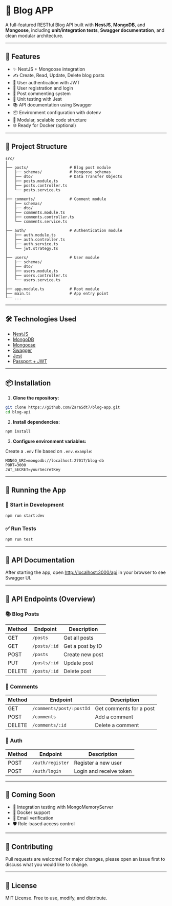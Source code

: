 # 📝 Blog APP

A full-featured RESTful Blog API built with **NestJS**, **MongoDB**, and **Mongoose**, including **unit/integration tests**, **Swagger documentation**, and clean modular architecture.

---

## 🚀 Features

- ✨ NestJS + Mongoose integration
- ✍️ Create, Read, Update, Delete blog posts
- 🔐 User authentication with JWT
- 👤 User registration and login
- 💬 Post commenting system
- 🧪 Unit testing with Jest
- 📚 API documentation using Swagger
- 📦 Environment configuration with dotenv
- 🧱 Modular, scalable code structure
- 🌐 Ready for Docker (optional)

---

## 📁 Project Structure

```
src/
│
├── posts/                  # Blog post module
│   ├── schemas/            # Mongoose schemas
│   ├── dto/                # Data Transfer Objects
│   ├── posts.module.ts
│   ├── posts.controller.ts
│   └── posts.service.ts
│
├── comments/               # Comment module
│   ├── schemas/
│   ├── dto/
│   ├── comments.module.ts
│   ├── comments.controller.ts
│   └── comments.service.ts
│
├── auth/                   # Authentication module
│   ├── auth.module.ts
│   ├── auth.controller.ts
│   ├── auth.service.ts
│   └── jwt.strategy.ts
│
├── users/                  # User module
│   ├── schemas/
│   ├── dto/
│   ├── users.module.ts
│   ├── users.controller.ts
│   └── users.service.ts
│
├── app.module.ts           # Root module
├── main.ts                 # App entry point
└── ...
```

---

## 🛠️ Technologies Used

- [NestJS](https://nestjs.com/)
- [MongoDB](https://www.mongodb.com/)
- [Mongoose](https://mongoosejs.com/)
- [Swagger](https://swagger.io/)
- [Jest](https://jestjs.io/)
- [Passport + JWT](https://docs.nestjs.com/security/authentication)

---

## 📦 Installation

1. **Clone the repository:**

```bash
git clone https://github.com/ZaraSdt7/blog-app.git
cd blog-api
```

2. **Install dependencies:**

```bash
npm install
```

3. **Configure environment variables:**

Create a `.env` file based on `.env.example`:

```env
MONGO_URI=mongodb://localhost:27017/blog-db
PORT=3000
JWT_SECRET=yourSecretKey
```

---

## 🧪 Running the App

### 📌 Start in Development

```bash
npm run start:dev
```

### ✅ Run Tests

```bash
npm run test
```

---

## 🧭 API Documentation

After starting the app, open [http://localhost:3000/api](http://localhost:3000/api) in your browser to see Swagger UI.

---

## 🧰 API Endpoints (Overview)

### 📚 Blog Posts

| Method | Endpoint     | Description      |
| ------ | ------------ | ---------------- |
| GET    | `/posts`     | Get all posts    |
| GET    | `/posts/:id` | Get a post by ID |
| POST   | `/posts`     | Create new post  |
| PUT    | `/posts/:id` | Update post      |
| DELETE | `/posts/:id` | Delete post      |

### 💬 Comments

| Method | Endpoint                 | Description             |
| ------ | ------------------------ | ----------------------- |
| GET    | `/comments/post/:postId` | Get comments for a post |
| POST   | `/comments`              | Add a comment           |
| DELETE | `/comments/:id`          | Delete a comment        |

### 🔐 Auth

| Method | Endpoint         | Description             |
| ------ | ---------------- | ----------------------- |
| POST   | `/auth/register` | Register a new user     |
| POST   | `/auth/login`    | Login and receive token |

---

## 🚀 Coming Soon

- 🧪 Integration testing with MongoMemoryServer
- 🐳 Docker support
- 📩 Email verification
- 🛡️ Role-based access control

---

## 🤝 Contributing

Pull requests are welcome! For major changes, please open an issue first to discuss what you would like to change.

---

## 📄 License

MIT License. Free to use, modify, and distribute.
